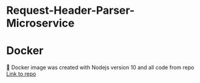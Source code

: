 # Request-Header-Parser-Microservice
 # Docker
 :whale:
Docker image was created with Nodejs version 10 and all code from repo
[Link to repo](https://hub.docker.com/r/jbonejasen2018/request-header-parser-microservice)


